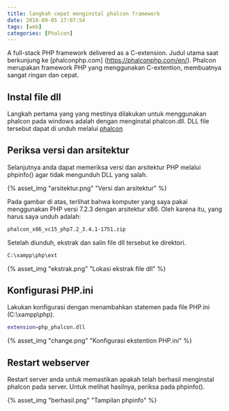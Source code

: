 ```yaml
---
title: langkah cepat menginstal phalcon framework
date: 2018-09-05 17:07:54
tags: [web]
categories: [Phalcon]
---
```


A full-stack PHP framework delivered as a C-extension. Judul utama saat berkunjung ke [phalconphp.com] (https://phalconphp.com/en/). Phalcon merupakan framework PHP yang menggunakan C-extention, membuatnya sangat ringan dan cepat. 
<!-- more -->
## Instal file dll
Langkah pertama yang yang mestinya dilakukan untuk menggunakan phalcon pada windows adalah dengan menginstal phalcon.dll. DLL file tersebut dapat di unduh melalui [phalcon](https://phalconphp.com/en/download/windows)

## Periksa versi dan arsitektur
Selanjutnya anda dapat memeriksa versi dan arsitektur PHP melalui phpinfo() agar tidak mengunduh DLL yang salah. 

{% asset_img "arsitektur.png" "Versi dan arsitektur" %}

Pada gambar di atas, terlihat bahwa komputer yang saya pakai menggunakan PHP versi 7.2.3 dengan arsitektur x86. Oleh karena itu, yang harus saya unduh adalah: 

``` bash
phalcon_x86_vc15_php7.2_3.4.1-1751.zip
```

Setelah diunduh, ekstrak dan salin file dll tersebut ke direktori.

``` bash
C:\xampp\php\ext
```
{% asset_img "ekstrak.png" "Lokasi ekstrak file dll" %}

## Konfigurasi PHP.ini
Lakukan konfigurasi dengan menambahkan statemen pada file PHP.ini (C:\xampp\php).
``` bash
extension=php_phalcon.dll
```
{% asset_img "change.png" "Konfigurasi ekstention PHP.ini" %}

## Restart webserver
Restart server anda untuk memastikan apakah telah berhasil menginstal phalcon pada server. Untuk melihat hasilnya, periksa pada phpinfo().

{% asset_img "berhasil.png" "Tampilan phpinfo" %}